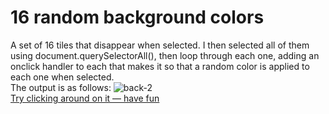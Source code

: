 # 16 random background colors
A set of 16 tiles that disappear when selected. I then selected all of them using document.querySelectorAll(), then loop through each one, adding an onclick handler to each that makes it so that a random color is applied to each one when selected.
<br>The output is as follows: 
![back-2](https://user-images.githubusercontent.com/75128568/105864393-2a387700-5ff2-11eb-9cf8-1ce051d5642e.PNG)
<br> [Try clicking around on it — have fun](https://oyelakin-mercy.github.io/16-random-background-colors/)

